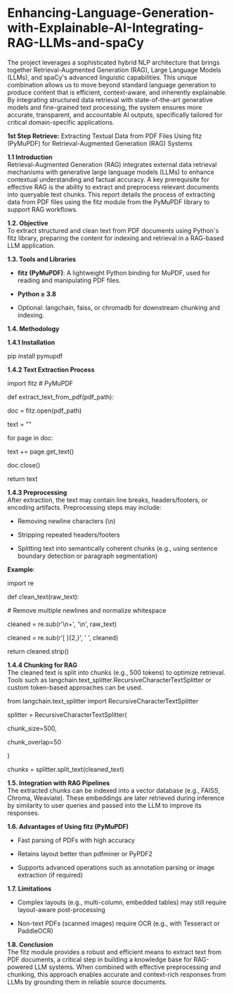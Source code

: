 # Enhancing-Language-Generation-with-Explainable-AI-Integrating-RAG-LLMs-and-spaCy
The project leverages a sophisticated hybrid NLP architecture that brings together Retrieval-Augmented Generation (RAG), Large Language Models (LLMs), and spaCy's advanced linguistic capabilities. This unique combination allows us to move beyond standard language generation to produce content that is efficient, context-aware, and inherently explainable. By integrating structured data retrieval with state-of-the-art generative models and fine-grained text processing, the system ensures more accurate, transparent, and accountable AI outputs, specifically tailored for critical domain-specific applications.


**1st Step Retrieve:** Extracting Textual Data from PDF Files Using fitz (PyMuPDF)
for Retrieval-Augmented Generation (RAG) Systems

**1.1 Introduction**\
Retrieval-Augmented Generation (RAG) integrates external data retrieval
mechanisms with generative large language models (LLMs) to enhance
contextual understanding and factual accuracy. A key prerequisite for
effective RAG is the ability to extract and preprocess relevant
documents into queryable text chunks. This report details the process of
extracting data from PDF files using the fitz module from the PyMuPDF
library to support RAG workflows.

**1.2. Objective**\
To extract structured and clean text from PDF documents using Python's
fitz library, preparing the content for indexing and retrieval in a
RAG-based LLM application.

**1.3. Tools and Libraries**

-   **fitz (PyMuPDF)**: A lightweight Python binding for MuPDF, used for
    reading and manipulating PDF files.

-   **Python ≥ 3.8**

-   Optional: langchain, faiss, or chromadb for downstream chunking and
    indexing.

**1.4. Methodology**

**1.4.1 Installation**

pip install pymupdf

**1.4.2 Text Extraction Process**

import fitz \# PyMuPDF

def extract_text_from_pdf(pdf_path):

doc = fitz.open(pdf_path)

text = \"\"

for page in doc:

text += page.get_text()

doc.close()

return text

**1.4.3 Preprocessing**\
After extraction, the text may contain line breaks, headers/footers, or
encoding artifacts. Preprocessing steps may include:

-   Removing newline characters (\\n)

-   Stripping repeated headers/footers

-   Splitting text into semantically coherent chunks (e.g., using
    sentence boundary detection or paragraph segmentation)

**Example**:

import re

def clean_text(raw_text):

\# Remove multiple newlines and normalize whitespace

cleaned = re.sub(r\'\\n+\', \'\\n\', raw_text)

cleaned = re.sub(r\'\[ \]{2,}\', \' \', cleaned)

return cleaned.strip()

**1.4.4 Chunking for RAG**\
The cleaned text is split into chunks (e.g., 500 tokens) to optimize
retrieval. Tools such as
langchain.text_splitter.RecursiveCharacterTextSplitter or custom
token-based approaches can be used.

from langchain.text_splitter import RecursiveCharacterTextSplitter

splitter = RecursiveCharacterTextSplitter(

chunk_size=500,

chunk_overlap=50

)

chunks = splitter.split_text(cleaned_text)

**1.5. Integration with RAG Pipelines**\
The extracted chunks can be indexed into a vector database (e.g., FAISS,
Chroma, Weaviate). These embeddings are later retrieved during inference
by similarity to user queries and passed into the LLM to improve its
responses.

**1.6. Advantages of Using fitz (PyMuPDF)**

-   Fast parsing of PDFs with high accuracy

-   Retains layout better than pdfminer or PyPDF2

-   Supports advanced operations such as annotation parsing or image
    extraction (if required)

**1.7. Limitations**

-   Complex layouts (e.g., multi-column, embedded tables) may still
    require layout-aware post-processing

-   Non-text PDFs (scanned images) require OCR (e.g., with Tesseract or
    PaddleOCR)

**1.8. Conclusion**\
The fitz module provides a robust and efficient means to extract text
from PDF documents, a critical step in building a knowledge base for
RAG-powered LLM systems. When combined with effective preprocessing and
chunking, this approach enables accurate and context-rich responses from
LLMs by grounding them in reliable source documents.
